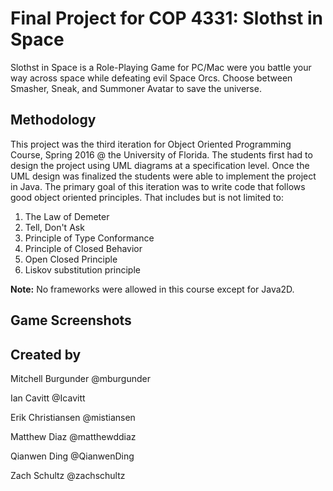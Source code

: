 # Final Project for COP 4331: Slothst in Space
Slothst in Space is a Role-Playing Game for PC/Mac were you battle your way across space while defeating evil Space Orcs. 
Choose between Smasher, Sneak, and Summoner Avatar to save the universe.

## Methodology
This project was the third iteration for Object Oriented Programming Course, Spring 2016 @ the University of Florida.
The students first had to design the project using UML diagrams at a specification level. Once the UML design was 
finalized the students were able to implement the project in Java. The primary goal of this iteration was to write code that follows good object oriented principles. That includes but is not limited to: 

1. The Law of Demeter
2. Tell, Don't Ask 
3. Principle of Type Conformance
4. Principle of Closed Behavior
5. Open Closed Principle
6. Liskov substitution principle

**Note:** No frameworks were allowed in this course except for Java2D.

## Game Screenshots

## Created by  

Mitchell Burgunder @mburgunder

Ian Cavitt @Icavitt

Erik Christiansen @mistiansen

Matthew Diaz @matthewddiaz

Qianwen Ding @QianwenDing

Zach Schultz @zachschultz

